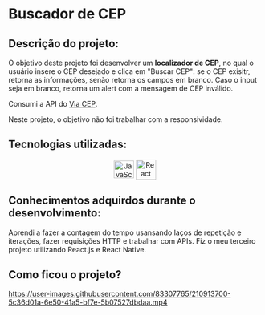 # Buscador de CEP

## Descrição do projeto:
O objetivo deste projeto foi desenvolver um <b>localizador de CEP</b>, no qual o usuário insere o CEP desejado e clica em "Buscar CEP": se o CEP exisitr, retorna as informações, senão retorna os campos em branco. Caso o input seja em branco, retorna um alert com a mensagem de CEP inválido.

Consumi a API do [Via CEP](https://viacep.com.br/ws/79560000/json).

Neste projeto, o objetivo não foi trabalhar com a responsividade.

## Tecnologias utilizadas:
<div align="center">
  <img alt="JavaScript" height="35" width="40" align="center" src="https://skillicons.dev/icons?i=js">
  <img alt="React Native" height="40" width="40" align="center" src="https://skillicons.dev/icons?i=react">
</div>

## Conhecimentos adquirdos durante o desenvolvimento:
Aprendi a fazer a contagem do tempo usansando laços de repetição e iterações, fazer requisições HTTP e trabalhar com APIs. Fiz o meu terceiro projeto utilizando React.js e React Native.

## Como ficou o projeto?
https://user-images.githubusercontent.com/83307765/210913700-5c36d01a-6e50-41a5-bf7e-5b07527dbdaa.mp4
